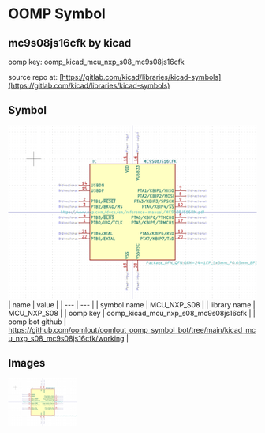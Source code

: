 # OOMP Symbol  
## mc9s08js16cfk  by kicad  
  
oomp key: oomp_kicad_mcu_nxp_s08_mc9s08js16cfk  
  
source repo at: [https://gitlab.com/kicad/libraries/kicad-symbols](https://gitlab.com/kicad/libraries/kicad-symbols)  
## Symbol  
  
[![working.png](working_600.png)](working.png)  
| name | value | 
| --- | --- | 
| symbol name | MCU_NXP_S08 | 
| library name | MCU_NXP_S08 | 
| oomp key | oomp_kicad_mcu_nxp_s08_mc9s08js16cfk | 
| oomp bot github | https://github.com/oomlout/oomlout_oomp_symbol_bot/tree/main/kicad_mcu_nxp_s08_mc9s08js16cfk/working | 
## Images  
  
[![working.png](working_140.png)](working.png)  
